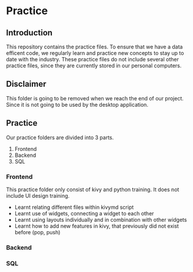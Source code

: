 # Practice
## Introduction
This repository contains the practice files. To ensure that we have a data efficent code, we regularly learn and practice new concepts to stay up to date with the 
industry. These practice files do not include several other practice files, since they are currently stored in our personal computers.  

## Disclaimer
This folder is going to be removed when we reach the end of our project. Since it is not going to be used by the desktop application. 

## Practice
Our practice folders are divided into 3 parts.
1. Frontend
2. Backend
3. SQL

### Frontend
This practice folder only consist of kivy and python training. It does not include UI design training.
- Learnt relating different files within kivymd script
- Learnt use of widgets, connecting a widget to each other
- Learnt using layouts individually and in combination with other widgets
- Learnt how to add new features in kivy, that previously did not exist before (pop, push)

### Backend

### SQL
